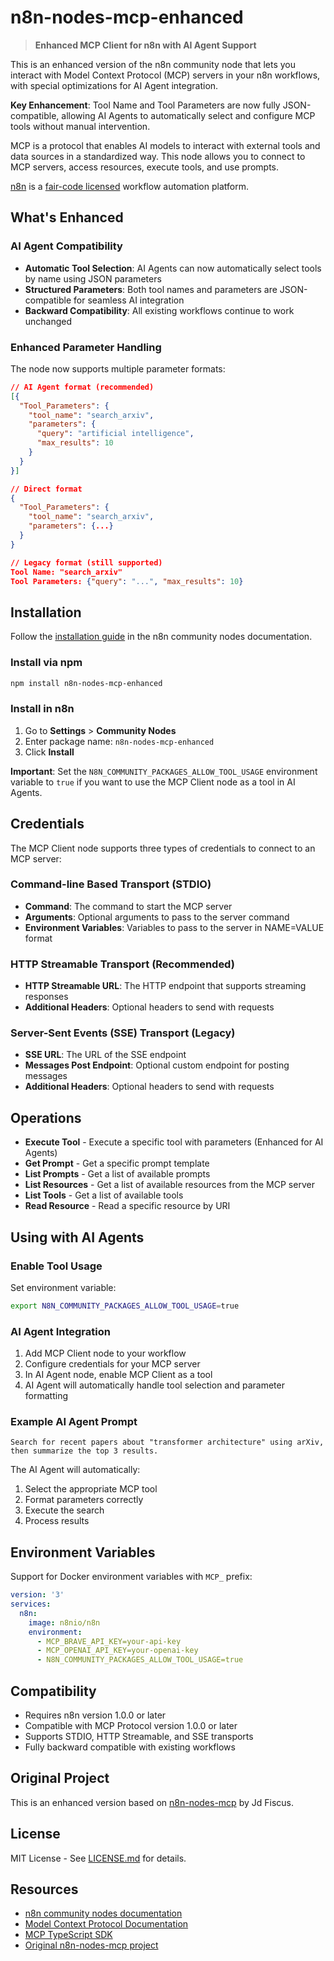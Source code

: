 # n8n-nodes-mcp-enhanced

> **Enhanced MCP Client for n8n with AI Agent Support**

This is an enhanced version of the n8n community node that lets you interact with Model Context Protocol (MCP) servers in your n8n workflows, with special optimizations for AI Agent integration.

**Key Enhancement**: Tool Name and Tool Parameters are now fully JSON-compatible, allowing AI Agents to automatically select and configure MCP tools without manual intervention.

MCP is a protocol that enables AI models to interact with external tools and data sources in a standardized way. This node allows you to connect to MCP servers, access resources, execute tools, and use prompts.

[n8n](https://n8n.io/) is a [fair-code licensed](https://docs.n8n.io/reference/license/) workflow automation platform.

## What's Enhanced

### AI Agent Compatibility
- **Automatic Tool Selection**: AI Agents can now automatically select tools by name using JSON parameters
- **Structured Parameters**: Both tool names and parameters are JSON-compatible for seamless AI integration
- **Backward Compatibility**: All existing workflows continue to work unchanged

### Enhanced Parameter Handling
The node now supports multiple parameter formats:
```json
// AI Agent format (recommended)
[{
  "Tool_Parameters": {
    "tool_name": "search_arxiv", 
    "parameters": {
      "query": "artificial intelligence",
      "max_results": 10
    }
  }
}]

// Direct format
{
  "Tool_Parameters": {
    "tool_name": "search_arxiv",
    "parameters": {...}
  }
}

// Legacy format (still supported)
Tool Name: "search_arxiv"
Tool Parameters: {"query": "...", "max_results": 10}
```

## Installation

Follow the [installation guide](https://docs.n8n.io/integrations/community-nodes/installation/) in the n8n community nodes documentation.

### Install via npm
```bash
npm install n8n-nodes-mcp-enhanced
```

### Install in n8n
1. Go to **Settings** > **Community Nodes**
2. Enter package name: `n8n-nodes-mcp-enhanced`
3. Click **Install**

**Important**: Set the `N8N_COMMUNITY_PACKAGES_ALLOW_TOOL_USAGE` environment variable to `true` if you want to use the MCP Client node as a tool in AI Agents.

## Credentials

The MCP Client node supports three types of credentials to connect to an MCP server:

### Command-line Based Transport (STDIO)
- **Command**: The command to start the MCP server
- **Arguments**: Optional arguments to pass to the server command  
- **Environment Variables**: Variables to pass to the server in NAME=VALUE format

### HTTP Streamable Transport (Recommended)
- **HTTP Streamable URL**: The HTTP endpoint that supports streaming responses
- **Additional Headers**: Optional headers to send with requests

### Server-Sent Events (SSE) Transport (Legacy)
- **SSE URL**: The URL of the SSE endpoint
- **Messages Post Endpoint**: Optional custom endpoint for posting messages
- **Additional Headers**: Optional headers to send with requests

## Operations

- **Execute Tool** - Execute a specific tool with parameters (Enhanced for AI Agents)
- **Get Prompt** - Get a specific prompt template
- **List Prompts** - Get a list of available prompts
- **List Resources** - Get a list of available resources from the MCP server
- **List Tools** - Get a list of available tools
- **Read Resource** - Read a specific resource by URI

## Using with AI Agents

### Enable Tool Usage
Set environment variable:
```bash
export N8N_COMMUNITY_PACKAGES_ALLOW_TOOL_USAGE=true
```

### AI Agent Integration
1. Add MCP Client node to your workflow
2. Configure credentials for your MCP server
3. In AI Agent node, enable MCP Client as a tool
4. AI Agent will automatically handle tool selection and parameter formatting

### Example AI Agent Prompt
```
Search for recent papers about "transformer architecture" using arXiv, 
then summarize the top 3 results.
```

The AI Agent will automatically:
1. Select the appropriate MCP tool
2. Format parameters correctly
3. Execute the search
4. Process results

## Environment Variables

Support for Docker environment variables with `MCP_` prefix:

```yaml
version: '3'
services:
  n8n:
    image: n8nio/n8n
    environment:
      - MCP_BRAVE_API_KEY=your-api-key
      - MCP_OPENAI_API_KEY=your-openai-key
      - N8N_COMMUNITY_PACKAGES_ALLOW_TOOL_USAGE=true
```

## Compatibility

- Requires n8n version 1.0.0 or later
- Compatible with MCP Protocol version 1.0.0 or later
- Supports STDIO, HTTP Streamable, and SSE transports
- Fully backward compatible with existing workflows

## Original Project

This is an enhanced version based on [n8n-nodes-mcp](https://github.com/nerding-io/n8n-nodes-mcp) by Jd Fiscus.

## License

MIT License - See [LICENSE.md](LICENSE.md) for details.

## Resources

* [n8n community nodes documentation](https://docs.n8n.io/integrations/community-nodes/)
* [Model Context Protocol Documentation](https://modelcontextprotocol.io/docs/)
* [MCP TypeScript SDK](https://github.com/modelcontextprotocol/typescript-sdk)
* [Original n8n-nodes-mcp project](https://github.com/nerding-io/n8n-nodes-mcp)